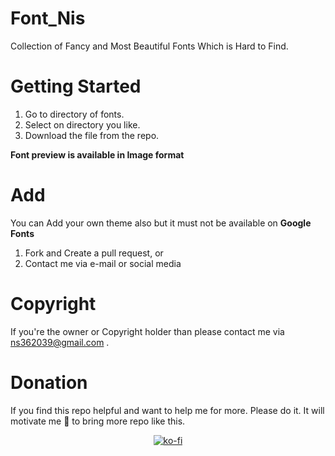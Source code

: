 # Font_Nis
Collection of Fancy and Most Beautiful Fonts Which is Hard to Find.

# Getting Started
1. Go to directory of fonts.
2. Select on directory you like.
3. Download the file from the repo.

<b>Font preview is available in Image format</b>

# Add
You can Add your own theme also but it must not be available on <b>Google Fonts </b>
<br>
1. Fork and Create a pull request, or
2. Contact me via e-mail or social media 

# Copyright 
 If you're the owner or Copyright holder than please contact me via <a href="mailto:ns362039@gmail.com">ns362039@gmail.com</a>  .

# Donation
 If you find this repo helpful and want to help me for more. Please do it. It will motivate me 🥺 to bring more repo like this.
<div align="center">
 
[![ko-fi](https://ko-fi.com/img/githubbutton_sm.svg)](https://ko-fi.com/X8X8GMFMR)
<div>
